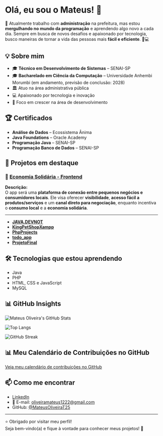 # Olá, eu sou o Mateus! 👋

💼 Atualmente trabalho com **administração** na prefeitura, mas estou **mergulhando no mundo da programação** e aprendendo algo novo a cada dia. Sempre em busca de novos desafios e apaixonado por tecnologia, busco maneiras de tornar a vida das pessoas mais **fácil e eficiente**. 🚀💻

## 💡 Sobre mim

- 🎓 **Técnico em Desenvolvimento de Sistemas** – SENAI-SP  
- 🎓 **Bacharelado em Ciência da Computação** – Universidade Anhembi Morumbi (em andamento, previsão de conclusão: 2028)  
- 🏛️ Atuo na área administrativa pública  
- 💻 Apaixonado por tecnologia e inovação  
- 🎯 Foco em crescer na área de desenvolvimento  

## 🏆 Certificados

- **Análise de Dados** – Ecossistema Ânima  
- **Java Foundations** – Oracle Academy  
- **Programação Java** – SENAI-SP  
- **Programação Banco de Dados** – SENAI-SP  

## 🚀 Projetos em destaque

### 🌟 [Economia Solidária - Frontend](https://github.com/oliveiramarcelo12/ProjetoFinal)

**Descrição:**  
O app será uma **plataforma de conexão entre pequenos negócios e consumidores locais**. Ele visa oferecer **visibilidade**, **acesso fácil a produtos/serviços** e um **canal direto para negociação**, enquanto incentiva o **consumo local** e a **economia solidária**.

---

- **[JAVA.DEVNOT](https://github.com/MateusOliveiraT25/JAVA.DEVNOT)**
- **[KingPetShopXampp](https://github.com/MateusOliveiraT25/KingPetShopXampp)**
- **[PhpProjects](https://github.com/MateusOliveiraT25/PhpProjects)**
- **[todo_app](https://github.com/MateusOliveiraT25/todo_app)**
- **[ProjetoFinal](https://github.com/MateusOliveiraT25/ProjetoFinal)**

## 🛠️ Tecnologias que estou aprendendo

- Java  
- PHP  
- HTML, CSS e JavaScript  
- MySQL  

## 📊 GitHub Insights

![Mateus Oliveira's GitHub Stats](https://github-readme-stats.vercel.app/api?username=MateusOliveiraT25&show_icons=true&theme=radical)  

![Top Langs](https://github-readme-stats.vercel.app/api/top-langs/?username=MateusOliveiraT25&layout=compact&theme=radical)  

![GitHub Streak](https://streak-stats.demolab.com/?user=MateusOliveiraT25&theme=radical)

## 📊 Meu Calendário de Contribuições no GitHub

[Veja meu calendário de contribuições no GitHub](https://github.com/MateusOliveiraT25)


## 📫 Como me encontrar

- [LinkedIn](https://www.linkedin.com/in/mateus-oliveira-b89a5b170)  
- 📧 E-mail: oliveiramateus1222@gmail.com  
- GitHub: [@MateusOliveiraT25](https://github.com/MateusOliveiraT25)  

---

⭐ Obrigado por visitar meu perfil!  
Seja bem-vindo(a) e fique à vontade para conhecer meus projetos! 🚀
